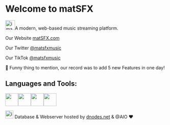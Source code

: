 # Welcome to matSFX

<img width="30" alt="image" src="https://github.com/user-attachments/assets/3a6da5f7-513f-45f0-bfb4-90b813d6260f">A modern, web-based music streaming platform.

Our Website [matSFX.com](https://matsfx.com)

Our Twitter [@matsfxmusic](https://twitter.com/matsfxmusic)

Our TikTok [@matsfxmusic](https://tiktok.com/@matsfxmusic)

🍄 Funny thing to mention, our record was to add 5 new Features in one day!

## Languages and Tools:

<img src="https://cdn.jsdelivr.net/gh/devicons/devicon/icons/php/php-original.svg" width="40" height="40"/><img src="https://cdn.jsdelivr.net/gh/devicons/devicon/icons/html5/html5-original.svg" width="40" height="40"/><img src="https://cdn.jsdelivr.net/gh/devicons/devicon/icons/css3/css3-original.svg" width="40" height="40"/><img src="https://cdn.jsdelivr.net/gh/devicons/devicon/icons/javascript/javascript-original.svg" width="40" height="40"/>

<img width="25" alt="image" src="https://github.com/user-attachments/assets/a975ca92-128f-4288-a86c-80c2b1534473"> Database & Webserver hosted by [dnodes.net](https://dnodes.net) & @AIO ❤️
